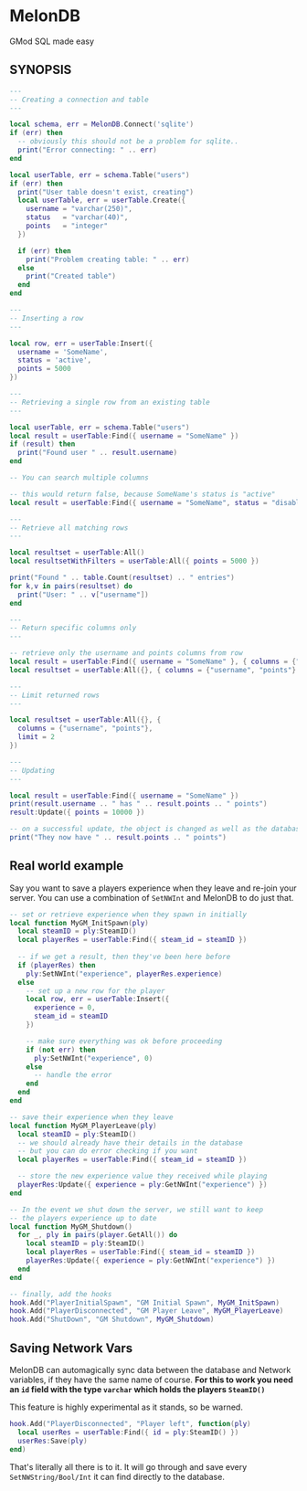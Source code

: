 # MelonDB
GMod SQL made easy

## SYNOPSIS

```lua
---
-- Creating a connection and table
---

local schema, err = MelonDB.Connect('sqlite')
if (err) then
  -- obviously this should not be a problem for sqlite..
  print("Error connecting: " .. err)
end

local userTable, err = schema.Table("users")
if (err) then
  print("User table doesn't exist, creating")
  local userTable, err = userTable.Create({
    username = "varchar(250)",
    status   = "varchar(40)",
    points   = "integer"
  })

  if (err) then
    print("Problem creating table: " .. err)
  else
    print("Created table")
  end
end

---
-- Inserting a row
---

local row, err = userTable:Insert({
  username = 'SomeName',
  status = 'active',
  points = 5000
})

---
-- Retrieving a single row from an existing table
---

local userTable, err = schema.Table("users")
local result = userTable:Find({ username = "SomeName" })
if (result) then
  print("Found user " .. result.username)
end

-- You can search multiple columns

-- this would return false, because SomeName's status is "active"
local result = userTable:Find({ username = "SomeName", status = "disabled" })

---
-- Retrieve all matching rows
---

local resultset = userTable:All()
local resultsetWithFilters = userTable:All({ points = 5000 })

print("Found " .. table.Count(resultset) .. " entries")
for k,v in pairs(resultset) do
  print("User: " .. v["username"])
end

---
-- Return specific columns only
---

-- retrieve only the username and points columns from row
local result = userTable:Find({ username = "SomeName" }, { columns = {"username", "points"} })
local resultset = userTable:All({}, { columns = {"username", "points"} })

---
-- Limit returned rows
---

local resultset = userTable:All({}, {
  columns = {"username", "points"},
  limit = 2
})

---
-- Updating
---

local result = userTable:Find({ username = "SomeName" })
print(result.username .. " has " .. result.points .. " points")
result:Update({ points = 10000 })

-- on a successful update, the object is changed as well as the database
print("They now have " .. result.points .. " points")

```

## Real world example

Say you want to save a players experience when they leave and re-join your server. You can use 
a combination of `SetNWInt` and MelonDB to do just that.

```lua
-- set or retrieve experience when they spawn in initially
local function MyGM_InitSpawn(ply)
  local steamID = ply:SteamID()
  local playerRes = userTable:Find({ steam_id = steamID })
  
  -- if we get a result, then they've been here before
  if (playerRes) then
    ply:SetNWInt("experience", playerRes.experience)
  else
    -- set up a new row for the player
    local row, err = userTable:Insert({
      experience = 0,
      steam_id = steamID
    })

    -- make sure everything was ok before proceeding
    if (not err) then
      ply:SetNWInt("experience", 0)
    else
      -- handle the error
    end
  end
end

-- save their experience when they leave
local function MyGM_PlayerLeave(ply)
  local steamID = ply:SteamID()
  -- we should already have their details in the database
  -- but you can do error checking if you want
  local playerRes = userTable:Find({ steam_id = steamID })

  -- store the new experience value they received while playing
  playerRes:Update({ experience = ply:GetNWInt("experience") })
end

-- In the event we shut down the server, we still want to keep
-- the players experience up to date
local function MyGM_Shutdown()
  for _, ply in pairs(player.GetAll()) do
    local steamID = ply:SteamID()
    local playerRes = userTable:Find({ steam_id = steamID })
    playerRes:Update({ experience = ply:GetNWInt("experience") })
  end
end

-- finally, add the hooks
hook.Add("PlayerInitialSpawn", "GM Initial Spawn", MyGM_InitSpawn)
hook.Add("PlayerDisconnected", "GM Player Leave", MyGM_PlayerLeave)
hook.Add("ShutDown", "GM Shutdown", MyGM_Shutdown)
```

## Saving Network Vars

MelonDB can automagically sync data between the database and Network variables, if they have 
the same name of course.
**For this to work you need an `id` field with the type `varchar` which holds the players `SteamID()`**

This feature is highly experimental as it stands, so be warned.

```lua
hook.Add("PlayerDisconnected", "Player left", function(ply)
  local userRes = userTable:Find({ id = ply:SteamID() })
  userRes:Save(ply)
end)
```

That's literally all there is to it. It will go through and save every `SetNWString/Bool/Int` it can find directly to the 
database.